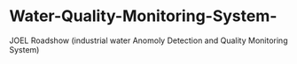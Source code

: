 # Water-Quality-Monitoring-System-
JOEL Roadshow (industrial water Anomoly Detection and Quality Monitoring System)
